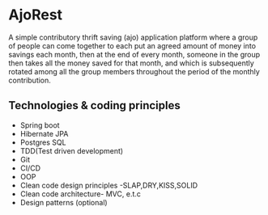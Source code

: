 # AjoRest

A simple contributory thrift saving (ajo) application platform where a group of people can come together to each put an agreed amount of money into savings each month, then at the end of every month, someone in the group then takes all the money saved for that month, and which is subsequently rotated among all the group members throughout the period of the monthly contribution. 

## Technologies & coding principles

- Spring boot
- Hibernate JPA
- Postgres SQL
- TDD(Test driven development)
- Git
- CI/CD 
- OOP
- Clean code design principles -SLAP,DRY,KISS,SOLID
- Clean code architecture- MVC, e.t.c
- Design patterns (optional)
